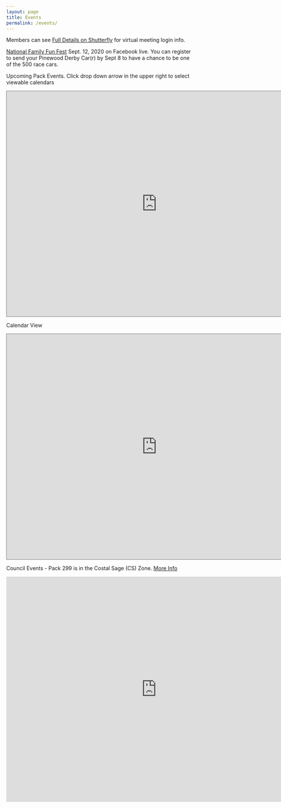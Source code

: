 ```yaml
---
layout: page
title: Events
permalink: /events/
---
```


Members can see [Full Details on Shutterfly](https://pack299sandiego.shutterfly.com/22) for virtual meeting login info.

[National Family Fun Fest](https://www.scouting.org/familyfunfest/) Sept. 12, 2020 on Facebook live. You can register to send your Pinewood Derby Car(r) by Sept 8 to have a chance to be one of the 500 race cars.

Upcoming Pack Events. Click drop down arrow in the upper right to select viewable calendars

<iframe src="https://calendar.google.com/calendar/embed?height=600&amp;wkst=1&amp;bgcolor=%23ffffff&amp;ctz=America%2FLos_Angeles&amp;src=d2VzdGVybmhpbGxzdGltZXNAZ21haWwuY29t&amp;color=%23F4511E&amp;showTitle=0&amp;showPrint=0&amp;mode=AGENDA" style="border:solid 1px #777" width="800" height="600" frameborder="0" scrolling="no"></iframe>

Calendar View
<iframe src="https://calendar.google.com/calendar/embed?height=600&amp;wkst=1&amp;bgcolor=%23ffffff&amp;ctz=America%2FLos_Angeles&amp;src=d2VzdGVybmhpbGxzdGltZXNAZ21haWwuY29t&amp;src=ZW4udXNhI2hvbGlkYXlAZ3JvdXAudi5jYWxlbmRhci5nb29nbGUuY29t&amp;color=%23F4511E&amp;color=%230B8043&amp;showTitle=0&amp;showPrint=0" style="border:solid 1px #777" width="800" height="600" frameborder="0" scrolling="no"></iframe>

Council Events - Pack 299 is in the Costal Sage (CS) Zone. [More Info](https://www.sdicbsa.org/Calendar/)
<iframe src="https://calendar.google.com/calendar/embed?showTitle=0&wkst=1&bgcolor=%23FFFFFF&src=sdic.general@gmail.com&color=%2329527A&src=4a8cjtucrmfp2hak9vdbar7f88@group.calendar.google.com&color=%235229A3&src=5nfaemor9l15pvrqajagphi82g@group.calendar.google.com&color=%23A32929&src=vur4umfp1feiegevd9lvdgi3m4@group.calendar.google.com&color=%232F6309&ctz=America%2FLos_Angeles&mode=MONTH&amp;showPrint=0" width="800" height="600" frameborder="0" scrolling="no"></iframe>
